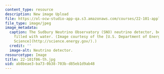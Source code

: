 ```yaml
---
content_type: resource
description: New image Upload
file: https://ol-ocw-studio-app-qa.s3.amazonaws.com/courses/22-101-applied-nuclear-physics-fall-2006/ab8beae3ba730b38703bd85eb1d9ab48_22-101f06-th.jpg
file_type: image/jpeg
image_metadata:
  caption: The Sudbury Neutrino Observatory (SNO) neutrino detector, before it was
    filled with water. (Image courtesy of the [U.S. Department of Energy Office of
    Science](http://science.energy.gov/).)
  credit: ''
  image-alt: Neutrino detector.
resourcetype: Image
title: 22-101f06-th.jpg
uid: ab8beae3-ba73-0b38-703b-d85eb1d9ab48
---
```

